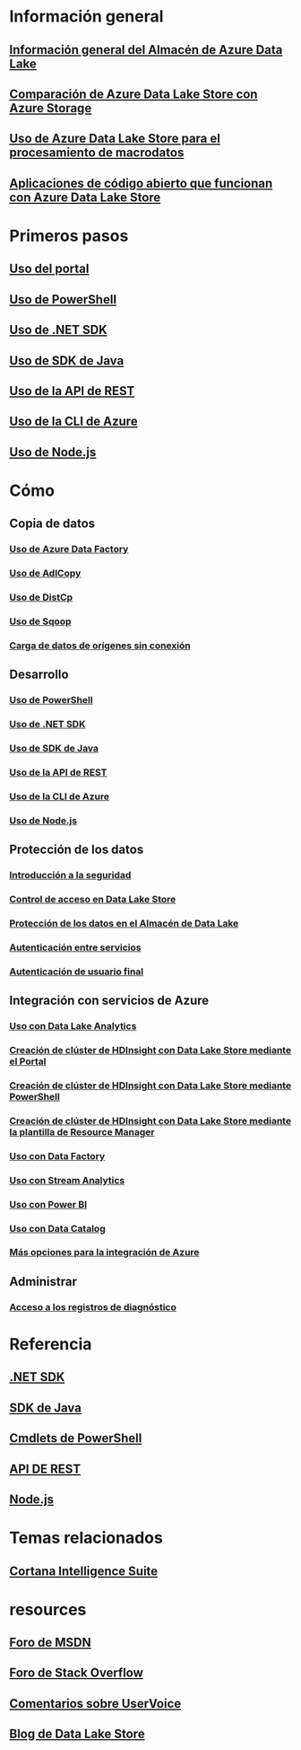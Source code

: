 # Información general
## [Información general del Almacén de Azure Data Lake](data-lake-store-overview.md)
## [Comparación de Azure Data Lake Store con Azure Storage](data-lake-store-comparison-with-blob-storage.md)
## [Uso de Azure Data Lake Store para el procesamiento de macrodatos](data-lake-store-data-scenarios.md)
## [Aplicaciones de código abierto que funcionan con Azure Data Lake Store](data-lake-store-compatible-oss-other-applications.md)

# Primeros pasos
## [Uso del portal](data-lake-store-get-started-portal.md)
## [Uso de PowerShell](data-lake-store-get-started-powershell.md)
## [Uso de .NET SDK](data-lake-store-get-started-net-sdk.md)
## [Uso de SDK de Java](data-lake-store-get-started-java-sdk.md)
## [Uso de la API de REST](data-lake-store-get-started-rest-api.md)
## [Uso de la CLI de Azure](data-lake-store-get-started-cli.md)
## [Uso de Node.js](data-lake-store-manage-use-nodejs.md)

# Cómo
## Copia de datos
### [Uso de Azure Data Factory](../data-factory/data-factory-azure-datalake-connector.md)
### [Uso de AdlCopy](data-lake-store-copy-data-azure-storage-blob.md)
### [Uso de DistCp](data-lake-store-copy-data-wasb-distcp.md)
### [Uso de Sqoop](data-lake-store-data-transfer-sql-sqoop.md)
### [Carga de datos de orígenes sin conexión](data-lake-store-offline-bulk-data-upload.md)

## Desarrollo
### [Uso de PowerShell](data-lake-store-get-started-powershell.md)
### [Uso de .NET SDK](data-lake-store-get-started-net-sdk.md)
### [Uso de SDK de Java](data-lake-store-get-started-java-sdk.md)
### [Uso de la API de REST](data-lake-store-get-started-rest-api.md)
### [Uso de la CLI de Azure](data-lake-store-get-started-cli.md)
### [Uso de Node.js](data-lake-store-manage-use-nodejs.md)

## Protección de los datos
### [Introducción a la seguridad](data-lake-store-security-overview.md)
### [Control de acceso en Data Lake Store](data-lake-store-access-control.md)
### [Protección de los datos en el Almacén de Data Lake](data-lake-store-secure-data.md)
### [Autenticación entre servicios](data-lake-store-authenticate-using-active-directory.md)
### [Autenticación de usuario final](data-lake-store-end-user-authenticate-using-active-directory.md)
 
## Integración con servicios de Azure
### [Uso con Data Lake Analytics](../data-lake-analytics/data-lake-analytics-get-started-portal.md)
### [Creación de clúster de HDInsight con Data Lake Store mediante el Portal](data-lake-store-hdinsight-hadoop-use-portal.md)
### [Creación de clúster de HDInsight con Data Lake Store mediante PowerShell](data-lake-store-hdinsight-hadoop-use-powershell.md)
### [Creación de clúster de HDInsight con Data Lake Store mediante la plantilla de Resource Manager](data-lake-store-hdinsight-hadoop-use-resource-manager-template.md)
### [Uso con Data Factory](../data-factory/data-factory-azure-datalake-connector.md)
### [Uso con Stream Analytics](data-lake-store-stream-analytics.md)
### [Uso con Power BI](data-lake-store-power-bi.md)
### [Uso con Data Catalog](data-lake-store-with-data-catalog.md)
### [Más opciones para la integración de Azure](data-lake-store-integrate-with-other-services.md)

## Administrar
### [Acceso a los registros de diagnóstico](data-lake-store-diagnostic-logs.md)

# Referencia
## [.NET SDK](https://msdn.microsoft.com/library/azure/mt581387.aspx)
## [SDK de Java](https://azure.github.io/azure-data-lake-store-java/javadoc/)
## [Cmdlets de PowerShell](https://msdn.microsoft.com/library/azure/mt607120.aspx)
## [API DE REST](https://msdn.microsoft.com/library/azure/mt693424.aspx)
## [Node.js](https://www.npmjs.com/package/azure-arm-datalake-store)

# Temas relacionados
## [Cortana Intelligence Suite](https://www.microsoft.com/en-us/cloud-platform/what-is-cortana-intelligence-suite)

# resources
## [Foro de MSDN](https://social.msdn.microsoft.com/Forums/en-US/home?forum=AzureDataLake)
## [Foro de Stack Overflow](http://stackoverflow.com/questions/tagged/azure-data-lake)
## [Comentarios sobre UserVoice](https://feedback.azure.com/forums/327234-data-lake)
## [Blog de Data Lake Store](https://blogs.msdn.microsoft.com/azuredatalake/)


<!--HONumber=Nov16_HO2-->



